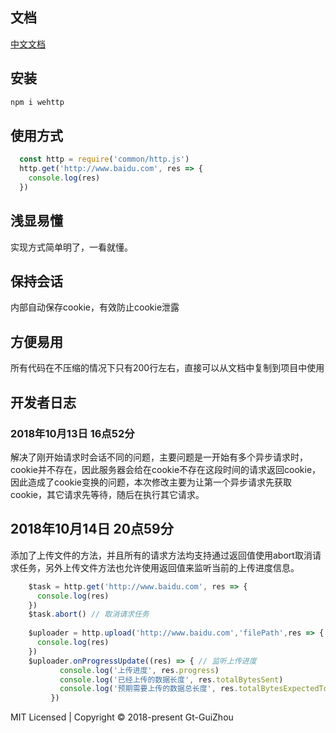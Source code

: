 ## 文档
[中文文档](http://wehttp.guotao.pro)
## 安装
```sh
npm i wehttp
```
## 使用方式
```js
  const http = require('common/http.js')
  http.get('http://www.baidu.com', res => {
    console.log(res)
  })
```


## 浅显易懂
  实现方式简单明了，一看就懂。
## 保持会话
  内部自动保存cookie，有效防止cookie泄露
## 方便易用
  所有代码在不压缩的情况下只有200行左右，直接可以从文档中复制到项目中使用
  
## 开发者日志
### 2018年10月13日 16点52分
解决了刚开始请求时会话不同的问题，主要问题是一开始有多个异步请求时，cookie并不存在，因此服务器会给在cookie不存在这段时间的请求返回cookie，因此造成了cookie变换的问题，本次修改主要为让第一个异步请求先获取cookie，其它请求先等待，随后在执行其它请求。
## 2018年10月14日 20点59分
添加了上传文件的方法，并且所有的请求方法均支持通过返回值使用abort取消请求任务，另外上传文件方法也允许使用返回值来监听当前的上传进度信息。
```js
    $task = http.get('http://www.baidu.com', res => {
      console.log(res)
    })
    $task.abort() // 取消请求任务
    
    $uploader = http.upload('http://www.baidu.com','filePath',res => {
      console.log(res)
    })
    $uploader.onProgressUpdate((res) => { // 监听上传进度
           console.log('上传进度', res.progress)
           console.log('已经上传的数据长度', res.totalBytesSent)
           console.log('预期需要上传的数据总长度', res.totalBytesExpectedToSend)
         })
```

MIT Licensed | Copyright © 2018-present Gt-GuiZhou
 
